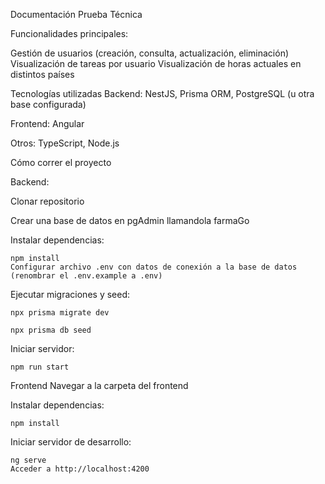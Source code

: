 Documentación Prueba Técnica

Funcionalidades principales:

Gestión de usuarios (creación, consulta, actualización, eliminación)
Visualización de tareas por usuario
Visualización de horas actuales en distintos países

Tecnologías utilizadas
Backend: NestJS, Prisma ORM, PostgreSQL (u otra base configurada)

Frontend: Angular

Otros: TypeScript, Node.js

Cómo correr el proyecto

Backend:

  Clonar repositorio

  Crear una base de datos en pgAdmin llamandola farmaGo

  Instalar dependencias:
  
    npm install
    Configurar archivo .env con datos de conexión a la base de datos (renombrar el .env.example a .env)
  
  Ejecutar migraciones y seed:
  
    npx prisma migrate dev
    
    npx prisma db seed
  
  Iniciar servidor:
  
    npm run start

Frontend
  Navegar a la carpeta del frontend
  
  Instalar dependencias:
  
    npm install
  
  Iniciar servidor de desarrollo:
  
    ng serve
    Acceder a http://localhost:4200
